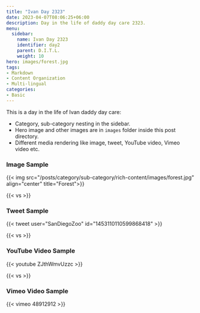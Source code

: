 ```yaml
---
title: "Ivan Day 2323"
date: 2023-04-07T08:06:25+06:00
description: Day in the life of daddy day care 2323.
menu:
  sidebar:
    name: Ivan Day 2323
    identifier: day2
    parent: D.I.T.L.
    weight: 10
hero: images/forest.jpg
tags:
- Markdown
- Content Organization
- Multi-lingual
categories:
- Basic
---
```


This is a day in the life of Ivan daddy day care:

- Category, sub-category nesting in the sidebar.
- Hero image and other images are in `images` folder inside this post directory.
- Different media rendering like image, tweet, YouTube video, Vimeo video etc.

### Image Sample

{{< img src="/posts/category/sub-category/rich-content/images/forest.jpg" align="center" title="Forest">}}

{{< vs >}}

### Tweet Sample

{{< tweet user="SanDiegoZoo" id="1453110110599868418" >}}

{{< vs >}}

### YouTube Video Sample

{{< youtube ZJthWmvUzzc >}}

{{< vs >}}

### Vimeo Video Sample

{{< vimeo 48912912 >}}
